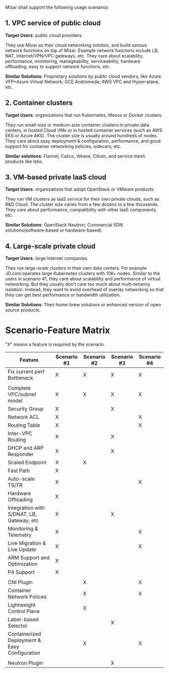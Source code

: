 Mizar shall support the following usage scenarios

## 1. VPC service of public cloud

**Target Users**: public cloud providers.

They use Mizar as their cloud networking solution, and build various network functions on top of Mizar. Example network functions include LB, NAT, Internet/VPN/VPC gateways, etc. They care about scalability, performance, monitoring, manageability, serviceability, hardware offloading, easy to support network functions, etc.

**Similar Solutions**: Proprietary solutions by public cloud vendors, like Azure VFP+Azure Virtual Network; GCE Andromeda; AWS VPC and Hyper-plane, etc.

## 2. Container clusters

**Target Users**: organizations that run Kubernetes, Mesos or Docker clusters.

They run small-size or medium-size container clusters in private data centers, in hosted Cloud VMs or in hosted container services (such as AWS EKS or Azure AKS). The cluster size is usually around hundreds of nodes. They care about easy deployment & configuration, performance, and good support for container networking policies, sidecars, etc.

**Similar solutions**: Flannel, Calico, Weave, Cilium, and service mesh products like Istio.

## 3. VM-based private IaaS cloud
**Target Users**: organizations that adopt OpenStack or VMware products.

They run VM clusters as IaaS service for their own private clouds, such as R&D Cloud. The cluster size varies from a few dozens to a few thousands. They care about performance, compatibility with other IaaS components, etc.

**Similar Solutions**: OpenStack Neutron; Commercial SDN solutions(software-based or hardware-based).

## 4. Large-scale private cloud
**Target Users**: large Internet companies.

They run large-scale clusters in their own data centers. For example JD.com operates large Kubernetes clusters with 10K+ nodes. Similar to the users in scenario #1, they care about scalability and performance of virtual networking. But they usually don't care too much about multi-tenancy isolation. Instead, they want to avoid overhead of overlay networking so that they can get best performance or bandwidth utilization.

**Similar Solutions**: Their home-brew solutions or enhanced version of open source products.

# Scenario-Feature Matrix

 "X" means a feature is required by the scenario.

|  Feature | Scenario #1  | Scenario #2  | Scenario #3  | Scenario #4   |
|----------|--------------|--------------|--------------|---|
|  Fix current perf Bottleneck   |       X       |      X        |      X        |    X  |
|           |   |   |   |   |
|  Complete VPC/subnet model |  X | X  |  X | X  |
|  Security Group |  X |   |  X |   |
|  Network ACL |   X|   |   |  X |
|  Routing Table |  X |   |   | X  |
|  Inter-VPC Routing |  X |   | X  |   |
|  DHCP and ARP Responder |  X |   |  X |   |
|  Scaled Endpoint     |      X        |        X      |              |   |
|  Fast Path           |      X        |   |   |   |
|  Auto-scale TS/TR           |      X        |   |   | X  |
|  Hardware Offloading           |         X     |   |   |   |
|  Integration with S/DNAT, LB, Gateway, etc           |         X     |   |  X |   |
|  Monitoring & Telemetry           |         X     |   |   |  X |
|  Live Migration & Live Update           |         X     |   |   |  X |
|  ARM Support and Optimization          |         X     |   |   |   |
|  P4 Support          |         X     |   |   |   |
|   |   |   |   |   |
|  CNI Plugin |   |  X |   |  X |
|  Container Network Polices |   | X   |   | X  |
|  Lightweight Control Plane |   | X   |   |   |
|  Label-based Selector|   |    | X  |   |
|  Containerized Deployment & Easy Configuration |   | X   |   | X  |
|   |   |   |   |   |
|   Neutron Plugin|   |   | X  |   |